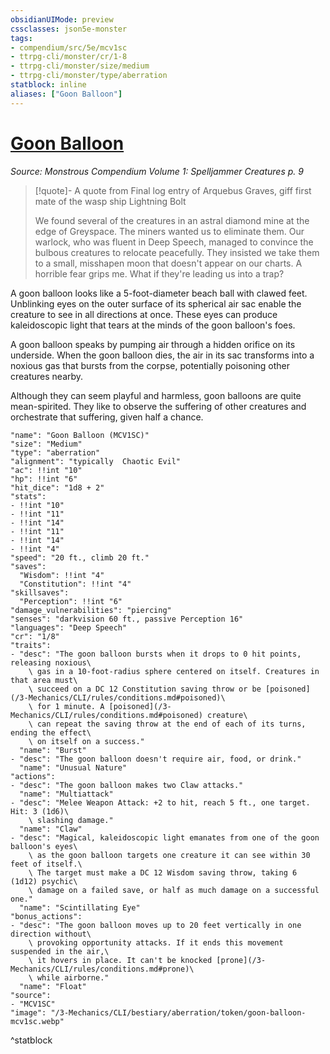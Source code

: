 ```yaml
---
obsidianUIMode: preview
cssclasses: json5e-monster
tags:
- compendium/src/5e/mcv1sc
- ttrpg-cli/monster/cr/1-8
- ttrpg-cli/monster/size/medium
- ttrpg-cli/monster/type/aberration
statblock: inline
aliases: ["Goon Balloon"]
---
```

# [Goon Balloon](3-Mechanics\CLI\bestiary\aberration/goon-balloon-mcv1sc.md)
*Source: Monstrous Compendium Volume 1: Spelljammer Creatures p. 9*  

> [!quote]- A quote from Final log entry of Arquebus Graves, giff first mate of the wasp ship Lightning Bolt  
> 
> We found several of the creatures in an astral diamond mine at the edge of Greyspace. The miners wanted us to eliminate them. Our warlock, who was fluent in Deep Speech, managed to convince the bulbous creatures to relocate peacefully. They insisted we take them to a small, misshapen moon that doesn't appear on our charts. A horrible fear grips me. What if they're leading us into a trap?

A goon balloon looks like a 5-foot-diameter beach ball with clawed feet. Unblinking eyes on the outer surface of its spherical air sac enable the creature to see in all directions at once. These eyes can produce kaleidoscopic light that tears at the minds of the goon balloon's foes.

A goon balloon speaks by pumping air through a hidden orifice on its underside. When the goon balloon dies, the air in its sac transforms into a noxious gas that bursts from the corpse, potentially poisoning other creatures nearby.

Although they can seem playful and harmless, goon balloons are quite mean-spirited. They like to observe the suffering of other creatures and orchestrate that suffering, given half a chance.

```statblock
"name": "Goon Balloon (MCV1SC)"
"size": "Medium"
"type": "aberration"
"alignment": "typically  Chaotic Evil"
"ac": !!int "10"
"hp": !!int "6"
"hit_dice": "1d8 + 2"
"stats":
- !!int "10"
- !!int "11"
- !!int "14"
- !!int "11"
- !!int "14"
- !!int "4"
"speed": "20 ft., climb 20 ft."
"saves":
  "Wisdom": !!int "4"
  "Constitution": !!int "4"
"skillsaves":
  "Perception": !!int "6"
"damage_vulnerabilities": "piercing"
"senses": "darkvision 60 ft., passive Perception 16"
"languages": "Deep Speech"
"cr": "1/8"
"traits":
- "desc": "The goon balloon bursts when it drops to 0 hit points, releasing noxious\
    \ gas in a 10-foot-radius sphere centered on itself. Creatures in that area must\
    \ succeed on a DC 12 Constitution saving throw or be [poisoned](/3-Mechanics/CLI/rules/conditions.md#poisoned)\
    \ for 1 minute. A [poisoned](/3-Mechanics/CLI/rules/conditions.md#poisoned) creature\
    \ can repeat the saving throw at the end of each of its turns, ending the effect\
    \ on itself on a success."
  "name": "Burst"
- "desc": "The goon balloon doesn't require air, food, or drink."
  "name": "Unusual Nature"
"actions":
- "desc": "The goon balloon makes two Claw attacks."
  "name": "Multiattack"
- "desc": "Melee Weapon Attack: +2 to hit, reach 5 ft., one target. Hit: 3 (1d6)\
    \ slashing damage."
  "name": "Claw"
- "desc": "Magical, kaleidoscopic light emanates from one of the goon balloon's eyes\
    \ as the goon balloon targets one creature it can see within 30 feet of itself.\
    \ The target must make a DC 12 Wisdom saving throw, taking 6 (1d12) psychic\
    \ damage on a failed save, or half as much damage on a successful one."
  "name": "Scintillating Eye"
"bonus_actions":
- "desc": "The goon balloon moves up to 20 feet vertically in one direction without\
    \ provoking opportunity attacks. If it ends this movement suspended in the air,\
    \ it hovers in place. It can't be knocked [prone](/3-Mechanics/CLI/rules/conditions.md#prone)\
    \ while airborne."
  "name": "Float"
"source":
- "MCV1SC"
"image": "/3-Mechanics/CLI/bestiary/aberration/token/goon-balloon-mcv1sc.webp"
```
^statblock